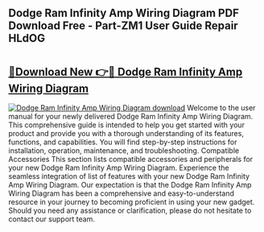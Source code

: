 ## Dodge Ram Infinity Amp Wiring Diagram PDF Download Free - Part-ZM1 User Guide Repair HLdOG

# <h2><a href="http://dflezx.blite.top/?on=Dodge+Ram+Infinity+Amp+Wiring+Diagram">🔗Download New 👉🔴 Dodge Ram Infinity Amp Wiring Diagram</a></h2>

[![Dodge Ram Infinity Amp Wiring Diagram download](https://i.imgur.com/lujVjoI.png)](http://dflezx.blite.top/?on=Dodge+Ram+Infinity+Amp+Wiring+Diagram)
Welcome to the user manual for your newly delivered Dodge Ram Infinity Amp Wiring Diagram. This comprehensive guide is intended to help you get started with your product and provide you with a thorough understanding of its features, functions, and capabilities. You will find step-by-step instructions for installation, operation, maintenance, and troubleshooting. Compatible Accessories This section lists compatible accessories and peripherals for your new Dodge Ram Infinity Amp Wiring Diagram. Experience the seamless integration of list of features with your new Dodge Ram Infinity Amp Wiring Diagram. Our expectation is that the Dodge Ram Infinity Amp Wiring Diagram has been a comprehensive and easy-to-understand resource in your journey to becoming proficient in using your new gadget. Should you need any assistance or clarification, please do not hesitate to contact our support team.
